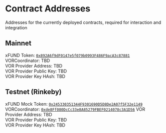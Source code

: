 # Contract Addresses

Addresses for the currently deployed contracts, required for interaction and integration

## Mainnet

xFUND Token: [`0x892A6f9dF0147e5f079b0993F486F9acA3c87881`](https://etherscan.io/address/0x892A6f9dF0147e5f079b0993F486F9acA3c87881#code)  
VORCoordinator: TBD  
VOR Provider Address: TBD  
VOR Provider Public Key: TBD  
VOR Provider Key HAsh: TBD

## Testnet (Rinkeby)

xFUND Mock Token: [`0x245330351344F9301690D5D8De2A07f5F32e1149`](https://rinkeby.etherscan.io/address/0x245330351344F9301690D5D8De2A07f5F32e1149#code)  
VORCoordinator: [`0xde8Ff080DcCc33e8A85279FBEF0214078c3A1D56`](https://rinkeby.etherscan.io/address/0xde8Ff080DcCc33e8A85279FBEF0214078c3A1D56#code)
VOR Provider Address: TBD  
VOR Provider Public Key: TBD  
VOR Provider Key HAsh: TBD

